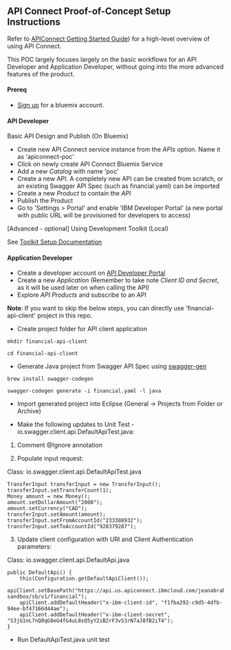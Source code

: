 ## API Connect Proof-of-Concept Setup Instructions

Refer to [APIConnect Getting Started Guide](https://github.com/jeanabraham/ibm-apiconnect-poc/blob/master/docs/Getting%20Started%20with%20IBM%20API%20Connect.pdf)) for a high-level overview of using API Connect.

This POC largely focuses largely on the basic workflows for an API Developer and Application Developer, without going into the more advanced features of the product.

#### Prereq

* [Sign up](https://console.ng.bluemix.net/registration/) for a bluemix account.


#### API Developer

Basic API Design and Publish (On Bluemix)

* Create new API Connect service instance from the *APIs* option. Name it as 'apiconnect-poc'
* Click on newly create API Connect Bluemix Service
* Add a new *Catalog* with name 'poc'
* Create a new API. A completely new API can be created from scratch, or an existing Swagger API Spec (such as financial.yaml) can be imported
* Create a new *Product* to contain the *API*
* Publish the Product
* Go to 'Settings > Portal' and enable 'IBM Developer Portal' (a new portal with public URL will be provisioned for developers to access)

[Advanced - optional] Using Development Toolkit (Local)

See [Toolkit Setup Documentation](https://www.ibm.com/support/knowledgecenter/en/SSFS6T/com.ibm.apic.toolkit.doc/capim_cli_working_with.html)


#### Application Developer

* Create a developer account on [API Developer Portal](https://sb-jeanabrahamibmcom-sandbox.developer.us.apiconnect.ibmcloud.com)
* Create a new *Application* (Remember to take note *Client ID and Secret*, as it will be used later on when calling the API)
* Explore *API Products* and subscribe to an API


**Note**: If you want to skip the below steps, you can directly use 'financial-api-client' project in this repo.

* Create project folder for API client application 

`mkdir financial-api-client`

`cd financial-api-client`

* Generate Java project from Swagger API Spec using [swagger-gen](https://github.com/swagger-api/swagger-codegen)

`brew install swagger-codegen`

`swagger-codegen generate -i financial.yaml -l java`

* Import generated project into Eclipse (General -> Projects from Folder or Archive)

* Make the following updates to Unit Test - io.swagger.client.api.DefaultApiTest.java:

1. Comment @Ignore annotation

2. Populate input request: 

Class: io.swagger.client.api.DefaultApiTest.java
~~~~
TransferInput transferInput = new TransferInput();
transferInput.setTransferCount(1);
Money amount = new Money();
amount.setDollarAmount("2000");
amount.setCurrency("CAD");
transferInput.setAmount(amount);
transferInput.setFromAccountId("233388932");
transferInput.setToAccountId("928379287");
~~~~     

3. Update client configuration with URI and Client Authentication parameters:


Class: io.swagger.client.api.DefaultApi.java
~~~~
public DefaultApi() {
    this(Configuration.getDefaultApiClient());
    apiClient.setBasePath("https://api.us.apiconnect.ibmcloud.com/jeanabrahamibmcom-sandbox/sb/v1/financial");
    apiClient.addDefaultHeader("x-ibm-client-id", "f1fba292-c9d5-4dfb-94ee-bf47166d44ae");
    apiClient.addDefaultHeader("x-ibm-client-secret", "S3jG1nL7nQ8qG8eG4fG4uL8sQ5yY2iB2rF3vS3rN7aJ8fB2iT4");
}
~~~~     

* Run DefaultApiTest.java unit test
